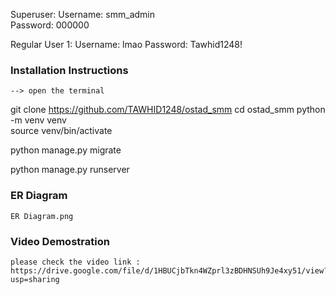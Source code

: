 Superuser:
Username: smm_admin  
Password: 000000  

Regular User 1:
Username: lmao
Password: Tawhid1248!

### Installation Instructions  

    --> open the terminal

   git clone https://github.com/TAWHID1248/ostad_smm
   cd ostad_smm 
   python -m venv venv  
   source venv/bin/activate

   python manage.py migrate  

   python manage.py runserver  


### ER Diagram 
    ER Diagram.png

### Video Demostration
    please check the video link : https://drive.google.com/file/d/1HBUCjbTkn4WZprl3zBDHNSUh9Je4xy51/view?usp=sharing